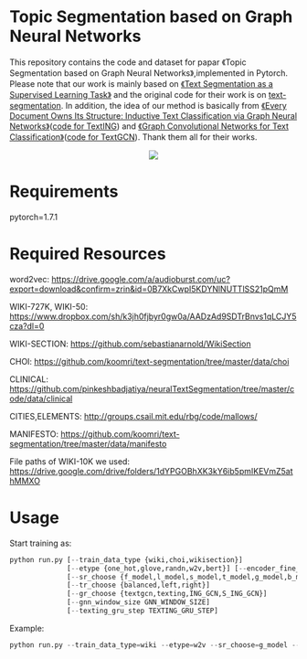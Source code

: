 # Topic Segmentation based on Graph Neural Networks
This repository contains the code and dataset for papar 《Topic Segmentation based on Graph Neural Networks》,implemented in Pytorch.
Please note that our work is mainly based on [《Text Segmentation as a Supervised Learning Task》](https://arxiv.org/abs/1803.09337) and the original code for their work is on [text-segmentation](https://github.com/koomri/text-segmentation).
In addition, the idea of our method is basically from [《Every Document Owns Its Structure: Inductive Text Classification via
Graph Neural Networks》](https://arxiv.org/abs/2004.13826)([code for TextING](https://github.com/CRIPAC-DIG/TextING)) and [《Graph Convolutional Networks for Text Classification》](https://arxiv.org/abs/1809.05679)([code for TextGCN](https://github.com/yao8839836/text_gcn)).
Thank them all for their works.

<div align=center>
<img src="https://user-images.githubusercontent.com/59757561/109381832-97079f80-7917-11eb-839c-d0c6f4f70dd7.png">
</div>

# Requirements
pytorch=1.7.1

# Required Resources
word2vec:
https://drive.google.com/a/audioburst.com/uc?export=download&confirm=zrin&id=0B7XkCwpI5KDYNlNUTTlSS21pQmM

WIKI-727K, WIKI-50:
https://www.dropbox.com/sh/k3jh0fjbyr0gw0a/AADzAd9SDTrBnvs1qLCJY5cza?dl=0

WIKI-SECTION:
https://github.com/sebastianarnold/WikiSection

CHOI:
https://github.com/koomri/text-segmentation/tree/master/data/choi

CLINICAL:
https://github.com/pinkeshbadjatiya/neuralTextSegmentation/tree/master/code/data/clinical

CITIES,ELEMENTS:
http://groups.csail.mit.edu/rbg/code/mallows/

MANIFESTO:
https://github.com/koomri/text-segmentation/tree/master/data/manifesto

File paths of WIKI-10K we used:
https://drive.google.com/drive/folders/1dYPGOBhXK3kY6ib5pmIKEVmZ5athMMXO

# Usage
Start training as:
```python
python run.py [--train_data_type {wiki,choi,wikisection}]
              [--etype {one_hot,glove,randn,w2v,bert}] [--encoder_fine_tune]
              [--sr_choose {f_model,l_model,s_model,t_model,g_model,b_model,random_baseline}]
              [--tr_choose {balanced,left,right}]
              [--gr_choose {textgcn,texting,ING_GCN,S_ING_GCN}]
              [--gnn_window_size GNN_WINDOW_SIZE]
              [--texting_gru_step TEXTING_GRU_STEP]
```
Example:
```python
python run.py --train_data_type=wiki --etype=w2v --sr_choose=g_model --gr_choose=ING_GCN
```
